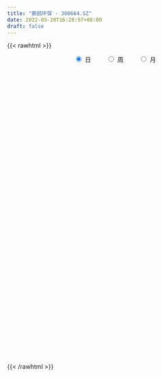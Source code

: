 ```yaml
---
title: "鹏鹞环保 - 300664.SZ"
date: 2022-05-20T16:28:57+08:00
draft: false
---
```

{{< rawhtml >}}
    <div style="text-align: center">
        <label style="padding: 1rem;"><input style="margin-right: .5rem" type="radio" name="period" value="D" checked onclick="period_change(this)">日</label>
        <label style="padding: 1rem;"><input style="margin-right: .5rem" type="radio" name="period" value="W" onclick="period_change(this)">周</label>
        <label style="padding: 1rem;"><input style="margin-right: .5rem" type="radio" name="period" value="M" onclick="period_change(this)">月</label>
    </div>
    <div id="chart" style="height: 700px;"></div> 
    <script type="text/javascript">
        const D_v = [37638.0,39020.0,57244.5,132633.09,89120.0,48619.0,64310.0,50871.99,37563.79,47432.49,51722.73,70910.59,67040.33,61625.5,60824.5,58437.58,57303.68,57649.3,51040.5,62337.6,53942.0,51490.62,57652.79,97149.82,79136.99,77946.8,49713.54,42904.5,49692.0,70536.09,56845.49,76564.85,54927.0,85769.14,57066.5,42646.5,76817.5,93896.05,49924.87,63829.34,48179.0,68837.0,132520.79,92127.0,100938.5,72697.5,62214.0,52218.66,56460.0,48840.7,126408.43,60554.49,82111.14,70834.99,127420.26,63485.03,43784.93,73403.69,79988.49,73297.14,57831.99,55672.49,76939.99,67415.98,229513.64,136581.62,92843.24,78387.53,141849.0,233677.82,215009.11,128188.76,99925.37,101041.03,185298.51,104873.39,120397.5,128107.0,115230.0,351658.45,245063.36,200031.38,167448.83,117204.47,115692.32,167500.38,173645.5,180267.64,232376.49,183829.11,111821.5,149538.25,146024.39,125888.72,577415.15,267497.34,219576.5,162503.85,164345.35,111678.94,204537.23,142532.49,121938.4,100907.35,60089.84,63454.5,41071.08,51614.5,53027.5,53637.48,61160.5,39199.5,34723.0,64319.5,49985.15,55808.0,39971.0,100593.0,41444.5,35139.0,55181.5,127717.48,70753.0,76015.52,92035.5,59670.5,125089.76,97976.41,74025.47,91497.0,80091.65,102518.74,121935.49,87794.0,90435.48,155464.5,83601.5,156724.12,195859.97,125356.0,98191.74,123138.23,102249.5,59064.5,66170.77,63124.5,73724.97,81399.23,102901.49,121495.02,117541.75,125059.07,146712.76,91137.67,69584.73,110380.0,91802.07,68849.5,113788.85,92044.97,119954.5,143477.12,148831.5,168250.0,127350.0,103764.0,78636.52,128834.5,125141.48,107521.5,81517.89,122422.48,122502.02,134984.29,74780.98,78664.5,112872.84,62154.0,76427.99,65015.0,66359.93,78264.41,70908.02,172219.91,196118.41,80395.0,70445.5,93463.0,290130.77,130791.5,95080.0,104102.0,87863.0,171964.0,100146.0,87423.5,122159.0,84095.0,88190.5,113021.0,98709.0,115563.5,121816.0,110157.24,94262.5,70250.5,183885.44,109804.0,104772.18,58912.68,75012.53,52941.04,52674.5,63286.0,58660.03,48410.0,45338.5,41855.06,64180.0,53751.0,69031.5,62629.46,54842.03,65678.0,60560.03,42993.5,43947.0,86152.39,56987.02,31494.0,48178.65,86302.5,52459.5,92700.0,69227.97,110302.9,78456.42,78529.82,65599.5,52405.5,60257.33,68995.39,93338.33,57800.5,40505.5,44310.0,45287.0,38712.0,41623.08,58015.0]
const D_histogram = [0.0,0.0018953846,0.0048814622,0.0191367804,0.0181516019,0.0171139354,0.0173223503,0.0106734581,0.0051114982,0.0068350541,0.008590154,0.0127870024,0.0138361958,0.0083970181,0.0016842268,-0.0004116614,-0.0045700785,-0.00852287,-0.0114883473,-0.0079608201,-0.0068547084,-0.0048070016,-0.0028653953,0.0001908112,-0.0070640217,-0.0191088503,-0.027737403,-0.0298800982,-0.0277771571,-0.0192310035,-0.0153468375,-0.0120006444,-0.0116924099,-0.0037051683,-0.0079077258,-0.0086632822,-0.0161334451,-0.0312128834,-0.0367983292,-0.034780102,-0.0324898042,-0.0281604584,-0.0118668419,-0.0016648765,0.0099315404,0.0109224304,0.0058273197,0.0016386705,-0.0036805149,-0.0062301862,0.002038351,0.0089913159,0.0038857237,-0.0021373848,-0.0116058451,-0.0252636873,-0.0292866258,-0.025078424,-0.0120454854,-0.0062624828,-0.0014834209,-0.0020479914,-0.007203937,-0.0053783154,0.0135033061,0.0241857694,0.0271995128,0.0302920855,0.0376701438,0.0447089271,0.0574459404,0.0550869218,0.0432641122,0.0375179249,0.0415397501,0.039253112,0.0317665016,0.0264461206,0.0175967042,0.030571687,0.0315870424,0.0351919414,0.0324926122,0.0271857143,0.021098854,0.023728596,0.0271625614,0.0142660827,0.0192191329,0.0050621687,-0.0024730428,-0.0156680493,-0.0189195583,-0.0163632813,0.0133490301,0.0170127425,0.001566158,-0.0039923956,-0.0273035471,-0.0400357912,-0.0307006236,-0.0360331938,-0.046368489,-0.057277389,-0.062737991,-0.0681835188,-0.0636060812,-0.0547559587,-0.0467578214,-0.0447118101,-0.0489545306,-0.0434032093,-0.0402015534,-0.041739714,-0.0441584037,-0.033499845,-0.0202325197,-0.0219338671,-0.0194764001,-0.0132203492,-0.0099866534,0.0052458208,0.0150630729,0.0241280836,0.0334677616,0.0366701248,0.0453469358,0.0441332842,0.0443416349,0.0357566339,0.0354303831,0.0363878466,0.0361022606,0.0305030051,0.0275408341,0.0269622238,0.0208265197,0.0248836221,0.0363363365,0.0357868733,0.0340436823,0.0213552482,0.0107193197,0.0031793368,-0.0001176256,-0.0024965744,-0.0035315549,-0.0017473276,0.0029907281,0.0099631697,0.0122042764,0.0126109287,0.0213903699,0.0195924879,0.0150435972,0.0013164807,-0.0008541796,-0.0039620369,-0.0017417721,0.0011529297,0.0043159828,0.0119388203,0.0129956786,0.015595676,0.0081420385,0.0087990379,0.0055506589,0.0095847481,0.0115682617,0.0025635193,0.0005394609,-0.0097678977,-0.0074737074,-0.0222732305,-0.0354730019,-0.0513645122,-0.0750129662,-0.0823291856,-0.0858574466,-0.0764200187,-0.0623673802,-0.0428256487,-0.0245993213,-0.0042677913,0.0105835639,0.0167301606,0.0164222605,0.0254492273,0.0391577186,0.0486108623,0.0509614334,0.0447918174,0.0386086583,0.0205277889,0.0118451232,0.0082048785,0.0130026658,0.0164263381,0.0155809449,0.0146212956,0.0072252478,-0.0134064141,-0.0342018577,-0.034786573,-0.0308899543,-0.0402728008,-0.0695206609,-0.0763426686,-0.0730442017,-0.0621324927,-0.0468793482,-0.0353414135,-0.0285709175,-0.0282692446,-0.0255917212,-0.020230739,-0.0191663281,-0.0099580362,-0.0005725715,0.0071568919,0.0178941389,0.0158730719,0.0148595833,0.0055624134,0.0087786567,0.0030568634,0.0060657465,0.0041644666,0.0024666514,0.0035324507,0.0043519781,-0.0090756191,-0.0204976297,-0.0561823408,-0.0776341446,-0.079929082,-0.0896978635,-0.0747166217,-0.058877478,-0.0495785048,-0.0313515425,-0.0096890738,0.0015260253,0.0151741728,0.0257682047,0.0325575352,0.0333411563,0.0353488582,0.0366616227,0.0412154973]
const D_fast = [0.0,0.0023692308,0.0065756739,0.0256151872,0.0291679091,0.0324087265,0.036947729,0.0329672013,0.028683116,0.0321154354,0.0360180738,0.0434116728,0.0479199151,0.0445799919,0.0382882573,0.0360894538,0.0307885171,0.0247050081,0.018867444,0.0204047661,0.0197972007,0.0206431571,0.0218684147,0.0249723239,0.0159514856,-0.0008705556,-0.0164334591,-0.0260461788,-0.0308875269,-0.0271491242,-0.0271016676,-0.0267556357,-0.0293705036,-0.022309554,-0.028489043,-0.0314104199,-0.0429139441,-0.0657966033,-0.0805816313,-0.0872584296,-0.0930905829,-0.0958013516,-0.0824744456,-0.0726886994,-0.0586093974,-0.0548878998,-0.0585261806,-0.0623051621,-0.0685444762,-0.0726516941,-0.0638735692,-0.0546727754,-0.0588069366,-0.0653643913,-0.0777343128,-0.0977080769,-0.1090526718,-0.1111140761,-0.1010925088,-0.0968751269,-0.0924669203,-0.0935434886,-0.1005004184,-0.1000193757,-0.0777619277,-0.061033022,-0.0512194004,-0.0405538063,-0.023758212,-0.005542197,0.0215563014,0.0329690132,0.0319622317,0.0355955256,0.0500022884,0.0575289282,0.0579839432,0.0592750924,0.054824852,0.0754427566,0.0843548726,0.096757757,0.1021815808,0.1036711114,0.1028589646,0.1114208557,0.1216454615,0.1123155035,0.1220733369,0.1091819148,0.1010284426,0.0839164238,0.0759350252,0.074400482,0.1074500508,0.1153669489,0.1003119038,0.0937552514,0.0636182131,0.0408770212,0.0425370329,0.0281961643,0.0062687468,-0.0189595005,-0.0401046002,-0.0625960076,-0.0739200903,-0.0787589575,-0.0824502756,-0.0915822168,-0.10806357,-0.113363051,-0.1202117834,-0.1321848726,-0.1456431632,-0.1433595657,-0.1351503703,-0.1423351846,-0.1447468175,-0.141795854,-0.1410588215,-0.1245148922,-0.1109318718,-0.0958348402,-0.0781282219,-0.0657583274,-0.0457447825,-0.035925113,-0.0246313536,-0.0242771962,-0.0157458512,-0.005691426,0.0030485531,0.0050750489,0.0089980864,0.0151600321,0.0142309579,0.0245089658,0.0450457644,0.0534430195,0.0602107491,0.052861127,0.0449050284,0.0381598797,0.0348335109,0.0318304185,0.0299125493,0.0312599446,0.0367456824,0.0462089164,0.0515010922,0.0550604767,0.0691875104,0.0722877504,0.0714997589,0.0581017626,0.0557175574,0.0516191909,0.0534040126,0.0565869469,0.0608289957,0.0714365383,0.0757423163,0.0822412327,0.0768231047,0.0796798637,0.0778191493,0.0842494255,0.0891250046,0.080761142,0.0788719489,0.0661226159,0.0665483792,0.0461805485,0.0241125267,-0.0046201117,-0.0470218072,-0.074920323,-0.0999129457,-0.1095805224,-0.111119729,-0.1022844097,-0.0902079126,-0.0709433305,-0.0534460843,-0.0431169474,-0.0393192823,-0.0239300088,-0.0004320878,0.0211737715,0.0362647009,0.0412930393,0.0447620448,0.0318131226,0.0260917377,0.0245027127,0.0325511664,0.0400814232,0.0431312662,0.0458269408,0.040237205,0.0162539396,-0.0130919685,-0.0223733271,-0.0261991969,-0.0456502436,-0.0922782689,-0.1181859438,-0.1331485273,-0.1377699414,-0.1342366341,-0.1315340527,-0.1319062861,-0.1386719244,-0.1423923313,-0.1420890338,-0.1458162049,-0.139097422,-0.1298551002,-0.1203364139,-0.1051256321,-0.1031784312,-0.1004770239,-0.1083835905,-0.102972683,-0.1079302605,-0.1034049408,-0.104265104,-0.1053462564,-0.1033973444,-0.1014898225,-0.1171863244,-0.1337327425,-0.1834630388,-0.2243233788,-0.2466005867,-0.278793834,-0.2824917477,-0.2813719735,-0.2844676265,-0.2740785498,-0.2548383495,-0.2432417442,-0.2258000534,-0.2087639704,-0.193835256,-0.1847163459,-0.1738714294,-0.1633932592,-0.1485355104]
const D_slow = [0.0,0.0004738462,0.0016942117,0.0064784068,0.0110163073,0.0152947911,0.0196253787,0.0222937432,0.0235716178,0.0252803813,0.0274279198,0.0306246704,0.0340837193,0.0361829738,0.0366040305,0.0365011152,0.0353585956,0.0332278781,0.0303557913,0.0283655862,0.0266519091,0.0254501587,0.0247338099,0.0247815127,0.0230155073,0.0182382947,0.011303944,0.0038339194,-0.0031103698,-0.0079181207,-0.0117548301,-0.0147549912,-0.0176780937,-0.0186043858,-0.0205813172,-0.0227471378,-0.026780499,-0.0345837199,-0.0437833022,-0.0524783277,-0.0606007787,-0.0676408933,-0.0706076038,-0.0710238229,-0.0685409378,-0.0658103302,-0.0643535003,-0.0639438326,-0.0648639614,-0.0664215079,-0.0659119202,-0.0636640912,-0.0626926603,-0.0632270065,-0.0661284678,-0.0724443896,-0.079766046,-0.086035652,-0.0890470234,-0.0906126441,-0.0909834993,-0.0914954972,-0.0932964814,-0.0946410603,-0.0912652338,-0.0852187914,-0.0784189132,-0.0708458918,-0.0614283559,-0.0502511241,-0.035889639,-0.0221179085,-0.0113018805,-0.0019223993,0.0084625383,0.0182758163,0.0262174416,0.0328289718,0.0372281478,0.0448710696,0.0527678302,0.0615658155,0.0696889686,0.0764853972,0.0817601107,0.0876922597,0.0944829,0.0980494207,0.102854204,0.1041197461,0.1035014854,0.0995844731,0.0948545835,0.0907637632,0.0941010207,0.0983542064,0.0987457459,0.097747647,0.0909217602,0.0809128124,0.0732376565,0.0642293581,0.0526372358,0.0383178886,0.0226333908,0.0055875111,-0.0103140092,-0.0240029988,-0.0356924542,-0.0468704067,-0.0591090394,-0.0699598417,-0.08001023,-0.0904451585,-0.1014847595,-0.1098597207,-0.1149178507,-0.1204013174,-0.1252704175,-0.1285755048,-0.1310721681,-0.1297607129,-0.1259949447,-0.1199629238,-0.1115959834,-0.1024284522,-0.0910917183,-0.0800583972,-0.0689729885,-0.06003383,-0.0511762343,-0.0420792726,-0.0330537075,-0.0254279562,-0.0185427477,-0.0118021917,-0.0065955618,-0.0003746563,0.0087094279,0.0176561462,0.0261670668,0.0315058788,0.0341857087,0.0349805429,0.0349511365,0.0343269929,0.0334441042,0.0330072723,0.0337549543,0.0362457467,0.0392968158,0.042449548,0.0477971405,0.0526952624,0.0564561617,0.0567852819,0.056571737,0.0555812278,0.0551457848,0.0554340172,0.0565130129,0.059497718,0.0627466376,0.0666455566,0.0686810663,0.0708808257,0.0722684905,0.0746646775,0.0775567429,0.0781976227,0.078332488,0.0758905135,0.0740220867,0.0684537791,0.0595855286,0.0467444005,0.027991159,0.0074088626,-0.0140554991,-0.0331605037,-0.0487523488,-0.059458761,-0.0656085913,-0.0666755391,-0.0640296482,-0.059847108,-0.0557415429,-0.0493792361,-0.0395898064,-0.0274370908,-0.0146967325,-0.0034987781,0.0061533865,0.0112853337,0.0142466145,0.0162978341,0.0195485006,0.0236550851,0.0275503213,0.0312056452,0.0330119572,0.0296603536,0.0211098892,0.012413246,0.0046907574,-0.0053774428,-0.022757608,-0.0418432752,-0.0601043256,-0.0756374488,-0.0873572858,-0.0961926392,-0.1033353686,-0.1104026797,-0.11680061,-0.1218582948,-0.1266498768,-0.1291393859,-0.1292825287,-0.1274933058,-0.123019771,-0.1190515031,-0.1153366072,-0.1139460039,-0.1117513397,-0.1109871239,-0.1094706873,-0.1084295706,-0.1078129078,-0.1069297951,-0.1058418006,-0.1081107053,-0.1132351128,-0.127280698,-0.1466892341,-0.1666715046,-0.1890959705,-0.207775126,-0.2224944955,-0.2348891217,-0.2427270073,-0.2451492757,-0.2447677694,-0.2409742262,-0.2345321751,-0.2263927912,-0.2180575022,-0.2092202876,-0.2000548819,-0.1897510076]
const D_data = [['2021-05-11', 6.6722, 6.7317, 6.6524, 6.7416],['2021-05-12', 6.7218, 6.7614, 6.6623, 6.7714],['2021-05-13', 6.7119, 6.7912, 6.692, 6.8408],['2021-05-14', 6.8705, 6.9895, 6.8606, 7.0886],['2021-05-17', 6.93, 6.8507, 6.8011, 6.93],['2021-05-18', 6.8308, 6.8606, 6.7813, 6.8705],['2021-05-19', 6.8408, 6.8903, 6.8308, 6.9696],['2021-05-20', 6.8606, 6.8011, 6.7912, 6.8903],['2021-05-21', 6.8011, 6.7912, 6.7813, 6.8408],['2021-05-24', 6.8011, 6.8804, 6.8011, 6.8804],['2021-05-25', 6.8903, 6.9002, 6.8408, 6.9102],['2021-05-26', 6.9002, 6.9597, 6.8705, 6.9895],['2021-05-27', 6.9696, 6.9498, 6.9201, 6.9895],['2021-05-28', 6.9399, 6.8705, 6.8408, 6.9399],['2021-05-31', 6.8903, 6.8308, 6.8011, 6.8903],['2021-06-01', 6.811, 6.8705, 6.8011, 6.8804],['2021-06-02', 6.8606, 6.8308, 6.8209, 6.9201],['2021-06-03', 6.8308, 6.811, 6.7912, 6.8606],['2021-06-04', 6.8011, 6.8011, 6.7614, 6.8209],['2021-06-07', 6.8308, 6.8804, 6.7912, 6.9002],['2021-06-08', 6.8804, 6.8606, 6.8408, 6.9201],['2021-06-09', 6.91, 6.88, 6.84, 6.91],['2021-06-10', 6.86, 6.89, 6.85, 6.92],['2021-06-11', 6.89, 6.92, 6.87, 7.03],['2021-06-15', 6.92, 6.78, 6.77, 6.92],['2021-06-16', 6.76, 6.66, 6.62, 6.76],['2021-06-17', 6.63, 6.63, 6.61, 6.71],['2021-06-18', 6.64, 6.66, 6.62, 6.67],['2021-06-21', 6.66, 6.69, 6.6, 6.7],['2021-06-22', 6.74, 6.78, 6.69, 6.8],['2021-06-23', 6.78, 6.74, 6.73, 6.82],['2021-06-24', 6.73, 6.74, 6.66, 6.75],['2021-06-25', 6.72, 6.7, 6.64, 6.73],['2021-06-28', 6.71, 6.81, 6.67, 6.82],['2021-06-29', 6.8, 6.66, 6.66, 6.8],['2021-06-30', 6.68, 6.68, 6.65, 6.7],['2021-07-01', 6.68, 6.56, 6.55, 6.69],['2021-07-02', 6.55, 6.38, 6.37, 6.55],['2021-07-05', 6.41, 6.41, 6.38, 6.43],['2021-07-06', 6.41, 6.46, 6.36, 6.47],['2021-07-07', 6.44, 6.44, 6.42, 6.5],['2021-07-08', 6.45, 6.45, 6.41, 6.54],['2021-07-09', 6.45, 6.63, 6.4, 6.69],['2021-07-12', 6.58, 6.61, 6.55, 6.67],['2021-07-13', 6.58, 6.68, 6.55, 6.69],['2021-07-14', 6.69, 6.58, 6.57, 6.69],['2021-07-15', 6.57, 6.49, 6.44, 6.59],['2021-07-16', 6.47, 6.47, 6.46, 6.55],['2021-07-19', 6.46, 6.42, 6.38, 6.46],['2021-07-20', 6.38, 6.42, 6.37, 6.43],['2021-07-21', 6.44, 6.56, 6.42, 6.69],['2021-07-22', 6.52, 6.58, 6.5, 6.6],['2021-07-23', 6.58, 6.43, 6.4, 6.58],['2021-07-26', 6.44, 6.38, 6.36, 6.48],['2021-07-27', 6.36, 6.28, 6.14, 6.4],['2021-07-28', 6.28, 6.14, 6.11, 6.28],['2021-07-29', 6.21, 6.18, 6.16, 6.22],['2021-07-30', 6.18, 6.25, 6.1, 6.25],['2021-08-02', 6.25, 6.38, 6.2, 6.4],['2021-08-03', 6.37, 6.32, 6.32, 6.45],['2021-08-04', 6.32, 6.32, 6.27, 6.35],['2021-08-05', 6.32, 6.25, 6.23, 6.33],['2021-08-06', 6.2, 6.16, 6.14, 6.24],['2021-08-09', 6.13, 6.22, 6.13, 6.24],['2021-08-10', 6.24, 6.48, 6.22, 6.68],['2021-08-11', 6.43, 6.46, 6.43, 6.56],['2021-08-12', 6.45, 6.41, 6.4, 6.5],['2021-08-13', 6.4, 6.44, 6.34, 6.47],['2021-08-16', 6.41, 6.54, 6.4, 6.63],['2021-08-17', 6.52, 6.6, 6.52, 6.77],['2021-08-18', 6.56, 6.76, 6.55, 6.82],['2021-08-19', 6.73, 6.64, 6.58, 6.73],['2021-08-20', 6.59, 6.52, 6.45, 6.59],['2021-08-23', 6.5, 6.58, 6.5, 6.65],['2021-08-24', 6.54, 6.73, 6.54, 6.81],['2021-08-25', 6.72, 6.69, 6.62, 6.74],['2021-08-26', 6.69, 6.63, 6.57, 6.72],['2021-08-27', 6.65, 6.65, 6.61, 6.79],['2021-08-30', 6.66, 6.59, 6.53, 6.69],['2021-08-31', 6.68, 6.9, 6.68, 7.04],['2021-09-01', 6.86, 6.82, 6.75, 6.99],['2021-09-02', 6.76, 6.9, 6.76, 6.96],['2021-09-03', 6.9, 6.86, 6.8, 6.95],['2021-09-06', 6.84, 6.84, 6.77, 6.91],['2021-09-07', 6.8, 6.83, 6.78, 6.86],['2021-09-08', 6.82, 6.96, 6.81, 6.98],['2021-09-09', 6.97, 7.02, 6.9, 7.07],['2021-09-10', 7.0, 6.82, 6.81, 7.03],['2021-09-13', 6.92, 7.05, 6.88, 7.12],['2021-09-14', 7.06, 6.81, 6.8, 7.09],['2021-09-15', 6.88, 6.85, 6.78, 6.91],['2021-09-16', 6.89, 6.73, 6.72, 6.97],['2021-09-17', 6.74, 6.81, 6.6, 6.83],['2021-09-22', 6.73, 6.88, 6.7, 6.91],['2021-09-23', 6.94, 7.32, 6.94, 7.5],['2021-09-24', 7.21, 7.11, 7.01, 7.3],['2021-09-27', 7.14, 6.86, 6.76, 7.21],['2021-09-28', 6.85, 6.94, 6.83, 7.03],['2021-09-29', 6.85, 6.64, 6.63, 6.93],['2021-09-30', 6.68, 6.66, 6.58, 6.74],['2021-10-08', 6.74, 6.91, 6.74, 7.25],['2021-10-11', 6.87, 6.72, 6.68, 6.95],['2021-10-12', 6.69, 6.59, 6.51, 6.77],['2021-10-13', 6.59, 6.49, 6.38, 6.59],['2021-10-14', 6.5, 6.47, 6.41, 6.52],['2021-10-15', 6.47, 6.39, 6.38, 6.48],['2021-10-18', 6.39, 6.46, 6.35, 6.47],['2021-10-19', 6.46, 6.5, 6.42, 6.52],['2021-10-20', 6.5, 6.49, 6.44, 6.53],['2021-10-21', 6.48, 6.4, 6.38, 6.49],['2021-10-22', 6.41, 6.27, 6.26, 6.43],['2021-10-25', 6.32, 6.35, 6.25, 6.36],['2021-10-26', 6.35, 6.3, 6.3, 6.38],['2021-10-27', 6.28, 6.2, 6.14, 6.3],['2021-10-28', 6.18, 6.13, 6.13, 6.22],['2021-10-29', 6.18, 6.27, 6.12, 6.31],['2021-11-01', 6.26, 6.33, 6.24, 6.36],['2021-11-02', 6.31, 6.14, 6.05, 6.35],['2021-11-03', 6.14, 6.16, 6.1, 6.19],['2021-11-04', 6.18, 6.2, 6.15, 6.21],['2021-11-05', 6.2, 6.16, 6.15, 6.22],['2021-11-08', 6.28, 6.34, 6.21, 6.44],['2021-11-09', 6.44, 6.33, 6.28, 6.45],['2021-11-10', 6.3, 6.37, 6.24, 6.37],['2021-11-11', 6.39, 6.43, 6.35, 6.47],['2021-11-12', 6.36, 6.4, 6.36, 6.45],['2021-11-15', 6.42, 6.52, 6.38, 6.54],['2021-11-16', 6.51, 6.44, 6.44, 6.55],['2021-11-17', 6.44, 6.48, 6.43, 6.51],['2021-11-18', 6.52, 6.37, 6.36, 6.52],['2021-11-19', 6.37, 6.47, 6.34, 6.48],['2021-11-22', 6.45, 6.51, 6.43, 6.55],['2021-11-23', 6.53, 6.52, 6.47, 6.55],['2021-11-24', 6.5, 6.46, 6.41, 6.51],['2021-11-25', 6.46, 6.49, 6.43, 6.53],['2021-11-26', 6.48, 6.53, 6.44, 6.64],['2021-11-29', 6.45, 6.46, 6.41, 6.52],['2021-11-30', 6.53, 6.6, 6.51, 6.7],['2021-12-01', 6.63, 6.76, 6.58, 6.82],['2021-12-02', 6.72, 6.67, 6.66, 6.78],['2021-12-03', 6.67, 6.68, 6.62, 6.73],['2021-12-06', 6.73, 6.53, 6.51, 6.74],['2021-12-07', 6.55, 6.51, 6.41, 6.58],['2021-12-08', 6.55, 6.51, 6.49, 6.56],['2021-12-09', 6.49, 6.54, 6.46, 6.57],['2021-12-10', 6.54, 6.54, 6.49, 6.57],['2021-12-13', 6.52, 6.55, 6.5, 6.61],['2021-12-14', 6.52, 6.59, 6.47, 6.59],['2021-12-15', 6.59, 6.65, 6.56, 6.67],['2021-12-16', 6.64, 6.72, 6.64, 6.76],['2021-12-17', 6.73, 6.7, 6.65, 6.75],['2021-12-20', 6.73, 6.7, 6.64, 6.78],['2021-12-21', 6.73, 6.85, 6.69, 6.85],['2021-12-22', 6.83, 6.76, 6.74, 6.84],['2021-12-23', 6.75, 6.73, 6.69, 6.77],['2021-12-24', 6.74, 6.58, 6.57, 6.74],['2021-12-27', 6.61, 6.69, 6.55, 6.73],['2021-12-28', 6.68, 6.67, 6.63, 6.72],['2021-12-29', 6.7, 6.74, 6.62, 6.79],['2021-12-30', 6.74, 6.77, 6.71, 6.78],['2021-12-31', 6.78, 6.8, 6.75, 6.92],['2022-01-04', 6.81, 6.9, 6.78, 6.92],['2022-01-05', 6.87, 6.86, 6.75, 6.89],['2022-01-06', 6.86, 6.91, 6.81, 6.99],['2022-01-07', 6.88, 6.79, 6.78, 6.93],['2022-01-10', 6.82, 6.89, 6.76, 6.93],['2022-01-11', 6.9, 6.85, 6.83, 6.95],['2022-01-12', 6.86, 6.96, 6.84, 6.98],['2022-01-13', 6.93, 6.97, 6.92, 7.03],['2022-01-14', 6.97, 6.83, 6.83, 6.97],['2022-01-17', 6.83, 6.9, 6.81, 6.94],['2022-01-18', 6.95, 6.77, 6.75, 6.95],['2022-01-19', 6.79, 6.91, 6.75, 6.94],['2022-01-20', 6.92, 6.66, 6.65, 6.93],['2022-01-21', 6.65, 6.59, 6.55, 6.7],['2022-01-24', 6.6, 6.45, 6.43, 6.62],['2022-01-25', 6.42, 6.2, 6.19, 6.45],['2022-01-26', 6.22, 6.26, 6.19, 6.28],['2022-01-27', 6.26, 6.21, 6.13, 6.29],['2022-01-28', 6.25, 6.32, 6.21, 6.36],['2022-02-07', 6.37, 6.38, 6.34, 6.42],['2022-02-08', 6.36, 6.49, 6.34, 6.5],['2022-02-09', 6.49, 6.54, 6.44, 6.54],['2022-02-10', 6.61, 6.65, 6.59, 6.76],['2022-02-11', 6.62, 6.67, 6.58, 6.98],['2022-02-14', 6.6, 6.62, 6.58, 6.74],['2022-02-15', 6.64, 6.56, 6.52, 6.67],['2022-02-16', 6.57, 6.71, 6.57, 6.73],['2022-02-17', 6.75, 6.85, 6.7, 6.99],['2022-02-18', 6.82, 6.89, 6.73, 6.91],['2022-02-21', 6.89, 6.87, 6.81, 6.89],['2022-02-22', 6.81, 6.79, 6.72, 6.87],['2022-02-23', 6.83, 6.79, 6.75, 6.83],['2022-02-24', 6.81, 6.6, 6.52, 6.82],['2022-02-25', 6.66, 6.66, 6.65, 6.78],['2022-02-28', 6.66, 6.7, 6.57, 6.75],['2022-03-01', 6.78, 6.82, 6.76, 6.95],['2022-03-02', 6.82, 6.84, 6.76, 6.85],['2022-03-03', 6.89, 6.81, 6.78, 6.89],['2022-03-04', 6.82, 6.82, 6.7, 6.86],['2022-03-07', 6.82, 6.73, 6.67, 6.88],['2022-03-08', 6.77, 6.49, 6.49, 6.77],['2022-03-09', 6.47, 6.36, 6.15, 6.56],['2022-03-10', 6.52, 6.53, 6.48, 6.64],['2022-03-11', 6.5, 6.57, 6.33, 6.59],['2022-03-14', 6.52, 6.36, 6.36, 6.59],['2022-03-15', 6.31, 5.96, 5.95, 6.34],['2022-03-16', 6.05, 6.08, 5.82, 6.12],['2022-03-17', 6.12, 6.13, 6.1, 6.25],['2022-03-18', 6.09, 6.2, 6.07, 6.21],['2022-03-21', 6.2, 6.27, 6.16, 6.27],['2022-03-22', 6.22, 6.25, 6.18, 6.28],['2022-03-23', 6.24, 6.2, 6.19, 6.27],['2022-03-24', 6.19, 6.1, 6.09, 6.19],['2022-03-25', 6.11, 6.1, 6.09, 6.19],['2022-03-28', 6.1, 6.12, 5.98, 6.15],['2022-03-29', 6.12, 6.05, 6.02, 6.15],['2022-03-30', 6.08, 6.15, 6.07, 6.16],['2022-03-31', 6.17, 6.18, 6.14, 6.23],['2022-04-01', 6.15, 6.19, 6.12, 6.2],['2022-04-06', 6.17, 6.27, 6.07, 6.27],['2022-04-07', 6.24, 6.13, 6.11, 6.25],['2022-04-08', 6.12, 6.13, 6.04, 6.18],['2022-04-11', 6.12, 5.99, 5.96, 6.17],['2022-04-12', 5.99, 6.12, 5.92, 6.12],['2022-04-13', 6.08, 5.99, 5.98, 6.09],['2022-04-14', 5.99, 6.08, 5.99, 6.12],['2022-04-15', 6.05, 6.01, 6.01, 6.2],['2022-04-18', 5.9, 5.99, 5.87, 6.02],['2022-04-19', 6.0, 6.01, 5.97, 6.03],['2022-04-20', 6.04, 6.0, 5.94, 6.05],['2022-04-21', 6.0, 5.77, 5.71, 6.0],['2022-04-22', 5.75, 5.7, 5.66, 5.78],['2022-04-25', 5.68, 5.22, 5.2, 5.68],['2022-04-26', 5.27, 5.17, 5.14, 5.35],['2022-04-27', 5.0, 5.26, 4.94, 5.28],['2022-04-28', 5.2, 5.04, 5.01, 5.25],['2022-04-29', 5.09, 5.27, 5.05, 5.29],['2022-05-05', 5.26, 5.28, 5.21, 5.33],['2022-05-06', 5.12, 5.19, 5.12, 5.24],['2022-05-09', 5.16, 5.31, 5.16, 5.32],['2022-05-10', 5.2, 5.41, 5.2, 5.42],['2022-05-11', 5.42, 5.33, 5.31, 5.47],['2022-05-12', 5.27, 5.4, 5.26, 5.42],['2022-05-13', 5.38, 5.41, 5.36, 5.43],['2022-05-16', 5.41, 5.4, 5.36, 5.44],['2022-05-17', 5.41, 5.34, 5.29, 5.41],['2022-05-18', 5.34, 5.36, 5.33, 5.4],['2022-05-19', 5.29, 5.36, 5.26, 5.37],['2022-05-20', 5.35, 5.42, 5.34, 5.43]]
const W_v = [302.0,1533.66,1135697.8799999999,1132941.95,1025390.48,527641.51,210562.67,162829.57,514586.85,733357.58,509319.56,735043.8,796184.63,518990.22,688214.3999999999,387104.64,425404.61,427493.85,671097.5299999999,748288.6699999999,1165181.4199999999,613994.52,457755.53,606442.3100000001,256621.12,242032.55,290504.72,276780.4,208675.78,210069.17,166332.4,141848.06,113008.31,99011.6,86556.48,110365.49,230933.23,147017.34,91935.06,129844.01,95388.05,132859.12,118162.38,150831.39,259765.06,191096.42,93348.28,163629.39,90718.66,235076.34,247898.3,161277.65,159967.9,86333.11,65955.75,84370.18,110408.37,183805.78,257376.61,381571.0699999999,363456.23,285982.75,229747.67,292584.07,431222.06,229488.11,174124.85,59958.66,149681.76,159475.65,103794.99,110039.26,141071.54,130701.51,572863.4300000001,934429.54,980844.85,436220.36,282927.55,264298.4,382946.12,571889.1499999999,599895.76,677603.3899999999,385198.47,444990.63,260616.93,471295.62,202824.96,40178.66,110277.96,142472.22,260793.31,395448.15,135478.36,114871.14,113074.12,169309.78,169155.33,216981.24,233733.08,722046.6900000001,391065.65,521355.96,522159.71,238647.14,1078189.1899999999,654686.7100000001,526268.95,504379.3700000001,579583.71,1261466.28,623285.0700000001,322345.06,244360.63,192603.99,225414.67,422058.02,475879.24,253645.74,253523.51,244572.96,268051.23,451806.01,329356.49,1950957.1099999999,988264.4300000001,1193997.6600000001,2017999.73,2743383.7999999998,2943783.4199999999,5124274.1699999999,3809638.9199999999,1519796.25,1110560.1699999999,2335784.8500000001,2282676.0799999996,3482840.5300000003,2819254.2899999996,2007811.9100000001,523646.71,173447.0,1726700.5299999998,1441997.46,1110824.25,1343799.0600000001,1809000.02,793085.03,788466.0199999999,509791.87,632020.49,364048.45,711609.85,391590.83,800314.95,557661.1599999999,502671.15,485249.35,441603.41,203670.5,211766.31,606039.2100000001,1117261.96,685876.51,1023136.6800000001,1117630.1199999999,847071.7899999999,432524.91,346923.21,445053.5,366479.11,99677.56,329081.33,290484.78,298731.64,285255.56,322572.83,249701.83,308565.43,356195.69,363291.0,380195.66,374374.76,378928.9,343730.1,604742.01,818650.0599999999,639717.4300000001,1079432.02,754310.3100000001,823589.74,970801.21,658104.6399999999,204537.23,488922.58,260511.06,244035.15,272329.0,426192.0,468680.29,558148.21,659733.33,413747.5,497062.46,542874.23,486439.89,587908.62,543898.0,536207.66,395134.33,583870.6800000001,665225.77,559155.0,494889.0,540508.24,527624.8,302574.1,253534.56,186502.99,299330.92,275421.67,429217.11,118005.0,320897.05,227947.08]
const W_histogram = [0.0,0.3292034188,0.6161706168,0.8568413432,0.7500189694,0.5085210243,0.3235211978,0.2309486249,0.1546853744,0.1841808318,0.0912673282,0.0266142893,0.0909122099,0.1232834055,0.1109018485,0.0164873957,-0.0131466614,0.0006693986,-0.024764357,0.0505181071,0.133441701,0.0272394289,-0.0162250661,-0.1069875733,-0.2753496887,-0.3324398131,-0.4187764099,-0.4241071077,-0.4374520838,-0.4021186325,-0.4716548865,-0.4762187879,-0.5152520099,-0.5316601542,-0.5258995374,-0.4440440725,-0.3845643304,-0.3329013257,-0.2982342196,-0.3413129401,-0.3755464839,-0.359299933,-0.3046878999,-0.2658244281,-0.1756900498,-0.1410330535,-0.1122088958,-0.0625008118,-0.0262639651,0.0297030838,0.0459975638,-0.0142680179,-0.0402709,-0.0479896121,-0.0458529014,-0.060374083,-0.0290563108,0.0154663839,0.0832357234,0.1296947421,0.156689851,0.2001477463,0.2106082327,0.2467045326,0.2520227796,0.2481925205,0.2023275361,0.1417786034,0.1120826873,0.0539886013,0.0258238114,0.0334838027,0.0203942812,0.0330637311,0.0942155879,0.1484093902,0.1929504705,0.1781997129,0.1690535416,0.1563093525,0.190391265,0.2299744941,0.2670115656,0.2502907851,0.2277381592,0.2178925756,0.163866462,0.0829163333,0.0031405236,-0.045437928,-0.0573959448,-0.064724788,-0.1029671106,-0.1015227467,-0.1047294571,-0.0888231455,-0.0700435371,-0.0413916342,-0.0194021158,-0.0251735375,-0.0250808962,0.0533615286,0.0838172939,0.1528056375,0.1584369931,0.1283661724,0.147592592,0.1370101019,0.1330029667,0.0999473615,0.1163431575,0.1592143697,0.1274460087,0.0617187727,-0.0092631252,-0.024249548,-0.0351049327,-0.0121852422,-0.0214342627,-0.047338403,-0.0593180403,-0.0851322348,-0.1261816304,-0.1121376075,-0.1368012423,-0.1138964236,-0.0766681625,-0.0695660216,-0.023352009,0.0367746976,0.061899927,0.1363936204,0.1275163258,0.0804834523,0.0257297547,0.0271629031,0.0459600568,0.0093799042,0.0127514425,-0.0134592001,-0.053009548,-0.0620253123,-0.021555952,-0.0331272302,-0.0424728876,-0.0314828899,-0.0265988339,-0.0377668995,-0.0640107511,-0.0836317463,-0.1447055048,-0.1776094808,-0.2432430497,-0.2728803176,-0.278418394,-0.2710856514,-0.2636783612,-0.2579070567,-0.2389572427,-0.2090371687,-0.1518202355,-0.1048194458,-0.043038572,-0.0168966691,0.0235470365,0.0543224651,0.0703447689,0.0602994556,0.0577193228,0.0338800411,0.0200267594,0.0137512525,0.0245462265,0.0213723153,0.0272764308,0.0290091189,0.0399871553,0.0319128583,0.0313927593,0.0125888401,0.0196580851,0.0163634998,0.0143665979,0.0043205224,-0.0045102449,0.0115064582,0.0294676941,0.0508298881,0.0781934568,0.0917514928,0.0976511633,0.1180023573,0.0982124438,0.0987488006,0.0626324834,0.0308205706,0.0109620816,-0.007408146,-0.0015294956,0.0083941965,0.0196757173,0.0369156476,0.0383951872,0.0489766481,0.0467277457,0.0581464151,0.062722478,0.0658177689,0.0498037225,0.0206237538,0.024241248,0.0398743747,0.0334103221,0.038247782,0.0236628068,-0.010043258,-0.0367134639,-0.0453665998,-0.0517426237,-0.060068284,-0.0811679421,-0.1166411372,-0.1366617921,-0.1264907995,-0.1110428586]
const W_fast = [0.0,0.4115042735,0.8525141257,1.3073951879,1.3880775565,1.2737098674,1.1695903405,1.1347549237,1.0971630169,1.1727036822,1.1026070106,1.0446075441,1.1316335171,1.1948255642,1.2101694692,1.1198768653,1.086956143,1.1009395526,1.0693147077,1.1572266987,1.2735107178,1.1741183029,1.1265975414,1.0090881409,0.7718886033,0.6316885256,0.4406578263,0.3293003516,0.2065923546,0.1413961478,-0.0460538279,-0.1696724262,-0.3375186508,-0.4868418336,-0.6125561012,-0.6417116544,-0.6783729949,-0.7099353216,-0.7498267705,-0.8782337259,-1.0063538907,-1.079932323,-1.1014922649,-1.1290849001,-1.0828730343,-1.0834743014,-1.0827023676,-1.0486194865,-1.0189486311,-0.9555558113,-0.9277619404,-0.9915945265,-1.0276651336,-1.0473812487,-1.0567077634,-1.0863224657,-1.0622687713,-1.0138794805,-0.9253012102,-0.846418506,-0.7802509343,-0.6867561025,-0.6236435579,-0.5258711248,-0.457547183,-0.3993293119,-0.3946124123,-0.4197166941,-0.4213919384,-0.4659888741,-0.4876977112,-0.4716667692,-0.4796577203,-0.4587223377,-0.3740165839,-0.282720434,-0.1899417361,-0.1601425655,-0.1270253514,-0.1006922024,-0.0190124737,0.078064379,0.1818543419,0.2277062577,0.2620881716,0.3067157319,0.2936562337,0.2334351883,0.1544445096,0.094506576,0.0681995731,0.0446895329,-0.0192945674,-0.0432308902,-0.0726199648,-0.0789194397,-0.0776507155,-0.0593467212,-0.0422077317,-0.0542725378,-0.0604501206,0.0313326864,0.0827427751,0.1899325282,0.2351731321,0.2371938544,0.293318422,0.3169884574,0.3462320639,0.338163299,0.3836448844,0.4663196891,0.4664128302,0.4161152874,0.3428176082,0.3217687984,0.3021371805,0.3220105605,0.3074029743,0.2696642333,0.2428550859,0.1957578327,0.1231630295,0.1091726505,0.0503087051,0.044739418,0.0628006384,0.0525112738,0.0928872843,0.1622076653,0.2028078764,0.3113999749,0.3344017617,0.3074897513,0.2591684924,0.2673923665,0.2976795344,0.2634443579,0.2700037568,0.2404283142,0.1876255793,0.163103487,0.1981838592,0.1783307735,0.1583668942,0.1614861694,0.159720517,0.1391107264,0.0968641871,0.0563352553,-0.0409148794,-0.1182212255,-0.2446655569,-0.3425229042,-0.417665579,-0.4781042494,-0.5366165495,-0.5953220091,-0.6361115058,-0.658450724,-0.6391888497,-0.6183929214,-0.5673716907,-0.545453955,-0.4991234903,-0.4547674454,-0.4211589493,-0.4161293988,-0.4042797009,-0.4196489723,-0.4284955641,-0.4313332579,-0.4144017273,-0.4122325597,-0.3995093365,-0.3905243686,-0.3695495435,-0.3696456258,-0.362317535,-0.3779742442,-0.3659904779,-0.3651941883,-0.3635994407,-0.3725653857,-0.3825237142,-0.3636303965,-0.338302237,-0.304232571,-0.2573206381,-0.2208247289,-0.1905122676,-0.1406604843,-0.1358972868,-0.1106737299,-0.1311319262,-0.1552386963,-0.172356665,-0.1925789291,-0.1870826525,-0.1750604113,-0.1588599612,-0.132391119,-0.1213127826,-0.0984871596,-0.0890541256,-0.0630988525,-0.0428421701,-0.023292437,-0.0268555528,-0.050879583,-0.0412017767,-0.0156000564,-0.0137115285,0.000687877,-0.0079813966,-0.0441982759,-0.0800468477,-0.1000416336,-0.1193533134,-0.1426960447,-0.1840876883,-0.2487211677,-0.3029072707,-0.3243589779,-0.3366717516]
const W_slow = [0.0,0.0823008547,0.2363435089,0.4505538447,0.6380585871,0.7651888431,0.8460691426,0.9038062988,0.9424776424,0.9885228504,1.0113396824,1.0179932548,1.0407213072,1.0715421586,1.0992676207,1.1033894697,1.1001028043,1.100270154,1.0940790647,1.1067085915,1.1400690168,1.146878874,1.1428226075,1.1160757142,1.047238292,0.9641283387,0.8594342362,0.7534074593,0.6440444384,0.5435147802,0.4256010586,0.3065463616,0.1777333592,0.0448183206,-0.0866565637,-0.1976675819,-0.2938086645,-0.3770339959,-0.4515925508,-0.5369207858,-0.6308074068,-0.7206323901,-0.796804365,-0.8632604721,-0.9071829845,-0.9424412479,-0.9704934718,-0.9861186748,-0.992684666,-0.9852588951,-0.9737595041,-0.9773265086,-0.9873942336,-0.9993916366,-1.010854862,-1.0259483827,-1.0332124604,-1.0293458645,-1.0085369336,-0.9761132481,-0.9369407853,-0.8869038488,-0.8342517906,-0.7725756574,-0.7095699625,-0.6475218324,-0.5969399484,-0.5614952975,-0.5334746257,-0.5199774754,-0.5135215225,-0.5051505719,-0.5000520016,-0.4917860688,-0.4682321718,-0.4311298243,-0.3828922066,-0.3383422784,-0.296078893,-0.2570015549,-0.2094037386,-0.1519101151,-0.0851572237,-0.0225845274,0.0343500124,0.0888231563,0.1297897718,0.1505188551,0.151303986,0.139944504,0.1255955178,0.1094143208,0.0836725432,0.0582918565,0.0321094922,0.0099037059,-0.0076071784,-0.017955087,-0.0228056159,-0.0290990003,-0.0353692243,-0.0220288422,-0.0010745187,0.0371268906,0.0767361389,0.108827682,0.14572583,0.1799783555,0.2132290972,0.2382159375,0.2673017269,0.3071053193,0.3389668215,0.3543965147,0.3520807334,0.3460183464,0.3372421132,0.3341958027,0.328837237,0.3170026363,0.3021731262,0.2808900675,0.2493446599,0.221310258,0.1871099474,0.1586358415,0.1394688009,0.1220772955,0.1162392932,0.1254329676,0.1409079494,0.1750063545,0.206885436,0.227006299,0.2334387377,0.2402294635,0.2517194776,0.2540644537,0.2572523143,0.2538875143,0.2406351273,0.2251287992,0.2197398112,0.2114580037,0.2008397818,0.1929690593,0.1863193508,0.176877626,0.1608749382,0.1399670016,0.1037906254,0.0593882552,-0.0014225072,-0.0696425866,-0.1392471851,-0.2070185979,-0.2729381882,-0.3374149524,-0.3971542631,-0.4494135553,-0.4873686142,-0.5135734756,-0.5243331186,-0.5285572859,-0.5226705268,-0.5090899105,-0.4915037183,-0.4764288544,-0.4619990237,-0.4535290134,-0.4485223235,-0.4450845104,-0.4389479538,-0.433604875,-0.4267857673,-0.4195334875,-0.4095366987,-0.4015584841,-0.3937102943,-0.3905630843,-0.385648563,-0.3815576881,-0.3779660386,-0.376885908,-0.3780134692,-0.3751368547,-0.3677699312,-0.3550624591,-0.3355140949,-0.3125762217,-0.2881634309,-0.2586628416,-0.2341097306,-0.2094225305,-0.1937644096,-0.186059267,-0.1833187466,-0.1851707831,-0.185553157,-0.1834546078,-0.1785356785,-0.1693067666,-0.1597079698,-0.1474638078,-0.1357818713,-0.1212452676,-0.1055646481,-0.0891102059,-0.0766592752,-0.0715033368,-0.0654430248,-0.0554744311,-0.0471218506,-0.0375599051,-0.0316442034,-0.0341550179,-0.0433333838,-0.0546750338,-0.0676106897,-0.0826277607,-0.1029197462,-0.1320800305,-0.1662454786,-0.1978681784,-0.2256288931]
const W_data = [['2018-01-05', 7.041, 8.4478, 7.041, 8.4478],['2018-01-12', 9.2933, 13.6063, 9.2933, 13.6063],['2018-01-19', 14.967, 15.1519, 14.9273, 18.0978],['2018-01-26', 15.1651, 16.6446, 14.6103, 16.9485],['2018-02-02', 16.4135, 13.3752, 13.1176, 17.7477],['2018-02-09', 12.9987, 11.3474, 11.255, 13.2695],['2018-02-14', 11.5588, 11.3474, 11.288, 12.0872],['2018-02-23', 11.5192, 12.1004, 11.3738, 12.2127],['2018-03-02', 12.4967, 12.1334, 11.8098, 13.4082],['2018-03-09', 12.3448, 13.6063, 12.1995, 13.8639],['2018-03-16', 13.6394, 12.1532, 11.9683, 14.1017],['2018-03-23', 12.1532, 12.2721, 12.1466, 13.8507],['2018-03-30', 11.7041, 14.0819, 11.2946, 15.1915],['2018-04-04', 13.8705, 14.181, 13.4412, 15.0528],['2018-04-13', 14.0687, 13.9234, 13.8771, 15.4557],['2018-04-20', 13.8045, 12.8137, 12.6156, 14.2734],['2018-04-27', 12.8071, 13.4478, 12.5627, 14.1876],['2018-05-04', 13.5733, 14.1017, 13.5073, 14.5971],['2018-05-11', 14.2338, 13.7252, 13.6724, 15.1189],['2018-05-18', 13.7384, 15.2906, 13.6063, 16.103],['2018-05-25', 15.852, 16.0502, 15.7199, 19.7094],['2018-06-01', 15.9115, 13.8441, 13.5469, 15.9181],['2018-06-08', 14.0026, 14.3923, 13.9498, 14.8679],['2018-06-15', 14.2668, 13.5469, 13.4676, 15.6803],['2018-06-22', 13.0581, 11.8717, 11.3748, 13.0581],['2018-06-29', 12.1831, 12.5541, 11.5935, 12.6601],['2018-07-06', 12.4878, 11.6266, 11.2688, 13.0774],['2018-07-13', 11.7591, 12.1698, 11.5272, 12.4414],['2018-07-20', 11.9578, 11.7723, 11.5736, 12.5607],['2018-07-27', 11.726, 12.1897, 11.673, 12.7528],['2018-08-03', 12.3487, 10.5004, 10.5004, 12.3818],['2018-08-10', 10.401, 10.7852, 10.2155, 10.9177],['2018-08-17', 10.613, 9.871, 9.8048, 10.878],['2018-08-24', 9.871, 9.5994, 9.394, 10.0366],['2018-08-31', 9.6723, 9.4205, 9.4073, 9.924],['2018-09-07', 9.4669, 10.2022, 9.0826, 10.2022],['2018-09-14', 9.9571, 9.9373, 9.7253, 10.5865],['2018-09-21', 9.8246, 9.8048, 9.3013, 9.871],['2018-09-28', 9.7253, 9.5133, 9.3675, 10.1691],['2018-10-12', 9.3278, 8.1883, 7.9498, 9.712],['2018-10-19', 8.1883, 7.7179, 7.1548, 8.2943],['2018-10-26', 7.7643, 7.9101, 7.6451, 8.5262],['2018-11-02', 7.8769, 8.2082, 7.7113, 8.2413],['2018-11-09', 8.2943, 7.9167, 7.8504, 8.5858],['2018-11-16', 7.9432, 8.6057, 7.8902, 8.7315],['2018-11-23', 8.6057, 7.9896, 7.9697, 9.1091],['2018-11-30', 7.9962, 7.8504, 7.6716, 8.2678],['2018-12-07', 8.0028, 8.1154, 7.9366, 8.9767],['2018-12-14', 8.0823, 8.0028, 7.8769, 8.3738],['2018-12-21', 7.8703, 8.3605, 7.7974, 8.5858],['2018-12-28', 8.2545, 7.9498, 7.9233, 8.7448],['2019-01-04', 8.0161, 6.7441, 6.4857, 8.0492],['2019-01-11', 6.7242, 6.7772, 6.5983, 6.8567],['2019-01-18', 6.7772, 6.7375, 6.658, 6.8236],['2019-01-25', 6.6977, 6.6646, 6.6248, 6.7706],['2019-02-01', 6.6381, 6.234, 6.0418, 6.6845],['2019-02-15', 6.234, 6.6712, 6.234, 6.7308],['2019-02-22', 6.6911, 6.8898, 6.6911, 7.2012],['2019-03-01', 6.9097, 7.3801, 6.9097, 7.6053],['2019-03-08', 7.3867, 7.3668, 7.2939, 7.9366],['2019-03-15', 7.4198, 7.3006, 7.1217, 8.069],['2019-03-22', 7.3204, 7.7113, 7.2542, 7.8306],['2019-03-29', 7.6053, 7.4861, 7.2608, 7.8637],['2019-04-04', 7.4861, 8.0028, 7.4861, 8.069],['2019-04-12', 7.9167, 7.8239, 7.7378, 8.281],['2019-04-19', 7.9034, 7.8173, 7.6848, 7.9962],['2019-04-26', 7.8239, 7.2476, 7.2078, 7.8504],['2019-04-30', 7.1813, 6.8302, 6.6911, 7.3734],['2019-05-10', 6.6315, 6.9958, 6.3002, 7.1747],['2019-05-17', 6.9031, 6.393, 6.128, 7.0223],['2019-05-24', 6.2273, 6.4923, 6.1611, 6.6447],['2019-05-31', 6.446, 6.8368, 6.3996, 6.87],['2019-06-06', 6.8302, 6.5118, 6.4918, 7.0819],['2019-06-14', 6.5716, 6.7842, 6.5118, 6.9171],['2019-06-21', 6.7643, 7.5749, 6.751, 7.8407],['2019-06-28', 7.4952, 7.834, 7.3423, 8.2527],['2019-07-05', 7.947, 8.06, 7.648, 8.6846],['2019-07-12', 8.0799, 7.4952, 7.3224, 8.0932],['2019-07-19', 7.442, 7.5948, 7.3689, 7.8407],['2019-07-26', 7.5417, 7.5815, 7.3091, 7.9271],['2019-08-02', 7.5616, 8.3324, 7.5483, 8.4387],['2019-08-09', 8.2726, 8.7444, 8.06, 8.9703],['2019-08-16', 8.7045, 9.1032, 8.5982, 9.5417],['2019-08-23', 9.0367, 8.6846, 8.658, 9.4819],['2019-08-30', 8.5583, 8.6978, 8.5118, 9.4022],['2019-09-06', 8.7377, 8.957, 8.6314, 9.3025],['2019-09-12', 8.9769, 8.3988, 8.2992, 8.9902],['2019-09-20', 8.4055, 7.8141, 7.5284, 8.4454],['2019-09-27', 7.8274, 7.4487, 7.3756, 7.8938],['2019-09-30', 7.4487, 7.4952, 7.4154, 7.6281],['2019-10-11', 7.4952, 7.7676, 7.4752, 7.8208],['2019-10-18', 7.7809, 7.741, 7.4154, 7.9005],['2019-10-25', 7.6945, 7.1762, 7.1098, 7.9005],['2019-11-01', 7.1762, 7.5018, 7.1098, 7.7742],['2019-11-08', 7.4952, 7.3623, 7.3556, 7.6081],['2019-11-15', 7.3623, 7.5616, 7.1762, 7.6015],['2019-11-22', 7.5483, 7.6281, 7.4686, 7.7144],['2019-11-29', 7.6081, 7.834, 7.5417, 7.9736],['2019-12-06', 7.8739, 7.8606, 7.6812, 7.9337],['2019-12-13', 7.8739, 7.535, 7.4752, 7.9404],['2019-12-20', 7.5284, 7.5683, 7.4354, 7.6347],['2019-12-27', 7.5616, 8.7709, 7.5284, 8.9703],['2020-01-03', 8.9038, 8.5184, 8.3855, 8.9636],['2020-01-10', 8.4454, 9.369, 8.3723, 9.3955],['2020-01-17', 9.3357, 8.9105, 8.5052, 9.3357],['2020-01-23', 8.9038, 8.5251, 8.2726, 9.0633],['2020-02-07', 7.6746, 9.2427, 6.9104, 10.0733],['2020-02-14', 9.4288, 9.0301, 8.7045, 9.6148],['2020-02-21', 9.1563, 9.2095, 9.0035, 9.5417],['2020-02-28', 9.1696, 8.8706, 8.8241, 9.5218],['2020-03-06', 9.0367, 9.5683, 8.9769, 9.967],['2020-03-13', 9.967, 10.2128, 9.4686, 11.163],['2020-03-20', 10.2593, 9.4686, 9.3025, 10.5583],['2020-03-27', 9.1563, 8.9038, 8.2859, 9.6015],['2020-04-03', 8.6912, 8.5384, 8.3922, 8.8175],['2020-04-10', 8.6779, 9.0434, 8.6181, 9.2228],['2020-04-17', 9.2095, 9.05, 9.0234, 9.6015],['2020-04-24', 9.5683, 9.5351, 8.5118, 9.7012],['2020-04-30', 9.6347, 9.2028, 8.4321, 9.7543],['2020-05-08', 9.1098, 8.9171, 8.844, 9.3025],['2020-05-15', 8.9437, 8.9902, 8.7576, 9.2361],['2020-05-22', 8.9703, 8.6978, 8.5782, 9.0301],['2020-05-29', 8.8307, 8.2783, 8.1296, 8.8307],['2020-06-05', 8.2783, 8.8335, 8.199, 8.9723],['2020-06-12', 8.8236, 8.2486, 8.1494, 8.9921],['2020-06-19', 8.427, 8.7641, 8.3477, 9.5176],['2020-06-24', 8.9227, 9.0516, 8.7244, 9.4977],['2020-07-03', 9.2201, 8.7542, 8.6749, 9.2201],['2020-07-10', 8.8038, 9.3689, 8.7839, 9.8348],['2020-07-17', 9.3689, 9.8546, 9.3193, 10.1917],['2020-07-24', 10.0628, 9.7059, 9.4878, 10.39],['2020-07-31', 9.934, 10.6974, 9.3986, 11.1038],['2020-08-07', 10.9948, 9.9637, 9.7952, 11.6491],['2020-08-14', 9.9042, 9.4482, 9.1408, 10.0628],['2020-08-21', 9.4779, 9.1507, 9.0119, 9.696],['2020-08-28', 9.2598, 9.7654, 9.1706, 10.3504],['2020-09-04', 9.7555, 10.1025, 9.3391, 10.3206],['2020-09-11', 10.1124, 9.4184, 9.0813, 10.7568],['2020-09-18', 9.4184, 9.8745, 9.3788, 10.6577],['2020-09-25', 9.9141, 9.4779, 9.3986, 10.3603],['2020-09-30', 9.468, 9.1408, 9.1408, 9.4878],['2020-10-09', 9.2995, 9.3788, 9.2598, 9.468],['2020-10-16', 9.4482, 10.0827, 9.3689, 10.2909],['2020-10-23', 10.0232, 9.5176, 9.4383, 10.2512],['2020-10-30', 9.5176, 9.4878, 9.4383, 9.9835],['2020-11-06', 9.468, 9.7456, 9.2499, 10.1025],['2020-11-13', 9.8943, 9.7159, 9.587, 10.1818],['2020-11-20', 9.7555, 9.4977, 9.4184, 9.8646],['2020-11-27', 9.4977, 9.1904, 9.0318, 9.6365],['2020-12-04', 9.1904, 9.1111, 9.0714, 9.2995],['2020-12-11', 9.1408, 8.2981, 8.2287, 9.2201],['2020-12-18', 8.2783, 8.2783, 8.1891, 8.4568],['2020-12-25', 8.308, 7.4356, 7.2968, 8.3279],['2020-12-31', 7.4356, 7.4158, 7.2373, 7.4951],['2021-01-08', 7.4257, 7.386, 6.811, 7.6141],['2021-01-15', 7.3761, 7.3067, 6.8507, 7.4753],['2021-01-22', 7.2671, 7.0985, 7.0192, 7.4852],['2021-01-29', 7.0985, 6.8606, 6.6226, 7.1084],['2021-02-05', 6.7714, 6.8408, 6.5433, 7.0291],['2021-02-10', 6.8903, 6.8705, 6.7714, 6.9201],['2021-02-19', 6.9002, 7.2373, 6.9002, 7.2373],['2021-02-26', 7.277, 7.2175, 6.9696, 7.4653],['2021-03-05', 7.277, 7.5645, 7.1877, 7.8123],['2021-03-12', 7.5843, 7.2571, 6.9597, 7.7033],['2021-03-19', 7.2472, 7.5447, 7.1877, 7.8718],['2021-03-26', 7.5447, 7.5744, 7.4753, 8.0106],['2021-04-02', 7.5744, 7.4951, 7.3662, 7.9511],['2021-04-09', 7.4753, 7.1679, 7.1382, 7.6735],['2021-04-16', 7.2076, 7.2076, 7.039, 7.277],['2021-04-23', 7.1778, 6.8408, 6.8308, 7.3464],['2021-04-30', 6.8011, 6.8209, 6.7614, 7.1382],['2021-05-07', 6.8011, 6.811, 6.7813, 6.8804],['2021-05-14', 6.8209, 6.9895, 6.6524, 7.0886],['2021-05-21', 6.93, 6.7912, 6.7813, 6.9696],['2021-05-28', 6.8011, 6.8705, 6.8011, 6.9895],['2021-06-04', 6.8903, 6.8011, 6.7614, 6.9201],['2021-06-11', 6.8308, 6.92, 6.7912, 7.03],['2021-06-18', 6.92, 6.66, 6.61, 6.92],['2021-06-25', 6.66, 6.7, 6.6, 6.82],['2021-07-02', 6.71, 6.38, 6.37, 6.82],['2021-07-09', 6.41, 6.63, 6.36, 6.69],['2021-07-16', 6.58, 6.47, 6.44, 6.69],['2021-07-23', 6.46, 6.43, 6.37, 6.69],['2021-07-30', 6.44, 6.25, 6.1, 6.48],['2021-08-06', 6.25, 6.16, 6.14, 6.45],['2021-08-13', 6.13, 6.44, 6.13, 6.68],['2021-08-20', 6.41, 6.52, 6.4, 6.82],['2021-08-27', 6.5, 6.65, 6.5, 6.81],['2021-09-03', 6.66, 6.86, 6.53, 7.04],['2021-09-10', 6.84, 6.82, 6.77, 7.07],['2021-09-17', 6.92, 6.81, 6.6, 7.12],['2021-09-24', 6.73, 7.11, 6.7, 7.5],['2021-09-30', 7.14, 6.66, 6.58, 7.21],['2021-10-08', 6.74, 6.91, 6.74, 7.25],['2021-10-15', 6.87, 6.39, 6.38, 6.95],['2021-10-22', 6.39, 6.27, 6.26, 6.53],['2021-10-29', 6.32, 6.27, 6.12, 6.38],['2021-11-05', 6.26, 6.16, 6.05, 6.36],['2021-11-12', 6.28, 6.4, 6.21, 6.47],['2021-11-19', 6.42, 6.47, 6.34, 6.55],['2021-11-26', 6.45, 6.53, 6.41, 6.64],['2021-12-03', 6.45, 6.68, 6.41, 6.82],['2021-12-10', 6.73, 6.54, 6.41, 6.74],['2021-12-17', 6.52, 6.7, 6.47, 6.76],['2021-12-24', 6.73, 6.58, 6.57, 6.85],['2021-12-31', 6.61, 6.8, 6.55, 6.92],['2022-01-07', 6.81, 6.79, 6.75, 6.99],['2022-01-14', 6.82, 6.83, 6.76, 7.03],['2022-01-21', 6.83, 6.59, 6.55, 6.95],['2022-01-28', 6.6, 6.32, 6.13, 6.62],['2022-02-11', 6.37, 6.67, 6.34, 6.98],['2022-02-18', 6.6, 6.89, 6.52, 6.99],['2022-02-25', 6.89, 6.66, 6.52, 6.89],['2022-03-04', 6.66, 6.82, 6.57, 6.95],['2022-03-11', 6.82, 6.57, 6.15, 6.88],['2022-03-18', 6.52, 6.2, 5.82, 6.59],['2022-03-25', 6.2, 6.1, 6.09, 6.28],['2022-04-01', 6.1, 6.19, 5.98, 6.23],['2022-04-08', 6.17, 6.13, 6.04, 6.27],['2022-04-15', 6.12, 6.01, 5.92, 6.2],['2022-04-22', 5.9, 5.7, 5.66, 6.05],['2022-04-29', 5.68, 5.27, 4.94, 5.68],['2022-05-06', 5.26, 5.19, 5.12, 5.33],['2022-05-13', 5.16, 5.41, 5.16, 5.47],['2022-05-20', 5.41, 5.42, 5.26, 5.44]]
const M_v = [3034654.4600000004,1534867.55,2915870.1299999999,2019713.8699999999,3539206.0800000001,1649701.4199999999,1053107.02,539679.9,580251.12,413355.66,757939.0499999999,737322.6900000001,546587.53,527834.45,1295831.0899999999,1187377.75,522991.66,1779066.0200000003,2158319.3700000006,2423504.6800000002,1419906.8,866618.5,575106.54,1522715.3599999996,1492429.4400000002,2763524.2199999997,2912520.75,1434475.9199999999,1019793.4399999999,4233158.8499999996,13510663.9699999988,9055736.6699999999,10836273.0399999972,4452969.2400000002,4835961.1299999999,2507450.4899999998,2345896.6099999999,1463079.4299999999,4535449.6000000006,1846508.1900000002,1078799.8100000001,1290753.2899999998,1667503.8699999999,2873728.0500000003,3819349.4700000002,1198006.0199999998,1965675.1200000001,2359531.79,2063148.6100000001,1895674.9500000002,1977956.2,1244223.6899999999,666849.13]
const M_histogram = [0.0,-0.1264547009,-0.0841420625,-0.0931972425,-0.0511433256,-0.1204801666,-0.2076960526,-0.398739348,-0.4891909682,-0.6143259184,-0.6640290418,-0.647534665,-0.7166177774,-0.6252347478,-0.5199221134,-0.456303444,-0.3788335297,-0.2326618085,-0.1014751376,0.043348668,0.0698816836,0.0936529707,0.1434876929,0.2308995282,0.2816233505,0.3336137829,0.3439005665,0.3818509397,0.3371181851,0.3568118122,0.4580732792,0.4383347894,0.3775849317,0.3478712806,0.2921904489,0.13833684,0.0034589175,-0.0542546811,-0.0503325953,-0.0989754377,-0.1189495493,-0.1298919685,-0.1521217198,-0.1109910388,-0.0888481544,-0.0891373663,-0.0573195405,-0.0152112421,-0.0122218031,0.021003028,0.013953349,-0.0428907481,-0.0602206801]
const M_fast = [0.0,-0.1580683761,-0.1367912533,-0.169145744,-0.1398776584,-0.2393345411,-0.3784744402,-0.6692025727,-0.8819519349,-1.1606683647,-1.3763787486,-1.521768038,-1.7700055947,-1.8349312521,-1.859599146,-1.9100563376,-1.9272948058,-1.8392885366,-1.7334706501,-1.5778096775,-1.5338062411,-1.4866217112,-1.4009150658,-1.2557783485,-1.1346486886,-0.9992548104,-0.9029928852,-0.769579777,-0.7300329854,-0.6211364053,-0.4053566185,-0.3155114109,-0.2818650357,-0.2246108666,-0.2072440861,-0.3265134851,-0.4605266781,-0.531803947,-0.5404650101,-0.6138517119,-0.6635632108,-0.7069786221,-0.7672388034,-0.7538558821,-0.7539250363,-0.7764985898,-0.7590106491,-0.7207051612,-0.720771173,-0.6822955849,-0.6858569266,-0.7534237108,-0.7858088129]
const M_slow = [0.0,-0.0316136752,-0.0526491908,-0.0759485015,-0.0887343329,-0.1188543745,-0.1707783877,-0.2704632247,-0.3927609667,-0.5463424463,-0.7123497068,-0.874233373,-1.0533878173,-1.2096965043,-1.3396770326,-1.4537528936,-1.5484612761,-1.6066267282,-1.6319955126,-1.6211583455,-1.6036879247,-1.580274682,-1.5444027587,-1.4866778767,-1.4162720391,-1.3328685933,-1.2468934517,-1.1514307168,-1.0671511705,-0.9779482175,-0.8634298977,-0.7538462003,-0.6594499674,-0.5724821472,-0.499434535,-0.464850325,-0.4639855956,-0.4775492659,-0.4901324147,-0.5148762742,-0.5446136615,-0.5770866536,-0.6151170836,-0.6428648433,-0.6650768819,-0.6873612235,-0.7016911086,-0.7054939191,-0.7085493699,-0.7032986129,-0.6998102756,-0.7105329627,-0.7255881327]
const M_data = [['2018-01-31', 7.041, 14.2668, 7.041, 18.0978],['2018-02-28', 14.2668, 12.2853, 11.255, 14.531],['2018-03-30', 12.0476, 14.0819, 11.2946, 15.1915],['2018-04-27', 13.8705, 13.4478, 12.5627, 15.4557],['2018-05-31', 13.5733, 14.1083, 13.5073, 19.7094],['2018-06-29', 13.897, 12.5541, 11.3748, 15.6803],['2018-07-31', 12.4878, 11.7525, 11.2688, 13.0774],['2018-08-31', 11.7922, 9.4205, 9.394, 11.9247],['2018-09-28', 9.4669, 9.5133, 9.0826, 10.5865],['2018-10-31', 9.3278, 7.9829, 7.1548, 9.712],['2018-11-30', 8.0823, 7.8504, 7.6716, 9.1091],['2018-12-28', 8.0028, 7.9498, 7.7974, 8.9767],['2019-01-31', 8.0161, 6.0485, 6.0418, 8.0492],['2019-02-28', 6.1081, 7.4198, 6.0683, 7.6053],['2019-03-29', 7.4198, 7.4861, 7.1217, 8.069],['2019-04-30', 7.4861, 6.8302, 6.6911, 8.281],['2019-05-31', 6.6315, 6.8368, 6.128, 7.1747],['2019-06-28', 6.8302, 7.834, 6.4918, 8.2527],['2019-07-31', 7.947, 8.0334, 7.3091, 8.6846],['2019-08-30', 8.0267, 8.6978, 8.0134, 9.5417],['2019-09-30', 8.7377, 7.4952, 7.3756, 9.3025],['2019-10-31', 7.4952, 7.4354, 7.1098, 7.9005],['2019-11-29', 7.4221, 7.834, 7.1762, 7.9736],['2019-12-31', 7.8739, 8.6115, 7.4354, 8.9703],['2020-01-23', 8.7311, 8.5251, 8.2726, 9.3955],['2020-02-28', 7.6746, 8.8706, 6.9104, 10.0733],['2020-03-31', 9.0367, 8.6048, 8.2859, 11.163],['2020-04-30', 8.638, 9.2028, 8.3922, 9.7543],['2020-05-29', 9.1098, 8.2783, 8.1296, 9.3025],['2020-06-30', 8.2783, 9.1507, 8.1494, 9.5176],['2020-07-31', 9.1408, 10.6974, 8.6749, 11.1038],['2020-08-31', 10.9948, 9.6465, 9.0119, 11.6491],['2020-09-30', 9.6068, 9.1408, 9.0813, 10.7568],['2020-10-30', 9.2995, 9.4878, 9.2598, 10.2909],['2020-11-30', 9.468, 9.1111, 9.0318, 10.1818],['2020-12-31', 9.1408, 7.4158, 7.2373, 9.2995],['2021-01-29', 7.4257, 6.8606, 6.6226, 7.6141],['2021-02-26', 6.7714, 7.2175, 6.5433, 7.4653],['2021-03-31', 7.277, 7.733, 6.9597, 8.0106],['2021-04-30', 7.6835, 6.8209, 6.7614, 7.733],['2021-05-31', 6.8011, 6.8308, 6.6524, 7.0886],['2021-06-30', 6.811, 6.68, 6.6, 7.03],['2021-07-30', 6.68, 6.25, 6.1, 6.69],['2021-08-31', 6.25, 6.9, 6.13, 7.04],['2021-09-30', 6.86, 6.66, 6.58, 7.5],['2021-10-29', 6.74, 6.27, 6.12, 7.25],['2021-11-30', 6.26, 6.6, 6.05, 6.7],['2021-12-31', 6.63, 6.8, 6.41, 6.92],['2022-01-28', 6.81, 6.32, 6.13, 7.03],['2022-02-28', 6.37, 6.7, 6.34, 6.99],['2022-03-31', 6.78, 6.18, 5.82, 6.95],['2022-04-29', 6.15, 5.27, 4.94, 6.27],['2022-05-31', 5.26, 5.42, 5.12, 5.47]]
        const D_a = [null,null,null,7.0886,null,null,null,null,6.7813,null,null,null,null,null,null,null,6.9201,null,null,null,null,null,null,null,null,null,null,null,6.6,null,null,null,null,6.82,null,null,null,null,null,6.36,null,null,null,null,null,null,null,null,null,null,6.69,null,null,null,null,null,null,6.1,null,null,null,null,null,null,null,null,null,null,null,null,6.82,null,null,null,null,null,null,null,6.53,null,null,null,null,null,null,null,null,null,7.12,null,null,null,null,null,null,null,null,null,null,null,null,null,null,null,null,null,null,null,null,null,null,null,null,null,null,null,null,6.05,null,null,null,null,null,null,null,null,null,6.55,null,null,null,null,null,6.41,null,null,null,null,6.82,null,null,null,null,null,null,null,null,6.47,null,null,null,null,null,null,null,null,null,null,null,null,null,null,null,null,null,null,null,null,7.03,null,null,null,null,null,null,null,null,null,6.13,null,null,null,null,null,null,null,null,null,6.99,null,null,null,null,null,null,null,null,null,null,null,null,null,null,null,null,null,null,5.82,null,null,null,6.28,null,null,null,null,null,null,null,null,null,null,null,null,null,null,null,null,null,null,null,null,null,null,null,4.94,null,null,null,null,null,null,5.47,null,null,null,null,null,5.26,null]
const W_a = [null,null,18.0978,null,null,null,null,null,null,null,null,null,11.2946,null,null,null,null,null,null,null,19.7094,null,null,null,null,null,null,null,null,null,null,null,null,null,null,null,null,null,null,null,7.1548,null,null,null,null,9.1091,null,null,null,null,null,null,null,null,null,6.0418,null,null,null,null,null,null,null,null,8.281,null,null,null,null,6.128,null,null,null,null,null,null,null,null,null,null,null,null,9.5417,null,null,null,null,null,null,null,null,null,null,7.1098,null,null,null,null,null,null,null,null,null,null,null,null,null,null,null,null,null,11.163,null,null,null,null,null,null,null,null,null,null,8.1296,null,null,null,null,null,null,null,null,null,11.6491,null,null,null,null,null,null,null,9.1408,null,null,null,null,null,10.1818,null,null,null,null,null,null,null,null,null,null,null,6.5433,null,null,null,null,null,null,8.0106,null,null,null,null,null,null,6.6524,null,null,null,7.03,null,null,null,null,null,null,6.1,null,null,null,null,null,null,null,7.5,null,null,null,null,null,6.05,null,null,null,null,null,null,null,null,null,7.03,null,null,null,null,null,null,null,null,null,null,null,null,null,4.94,null,null,null]
const M_a = [null,null,null,null,19.7094,null,null,null,null,null,null,null,6.0418,null,null,null,null,null,null,null,null,null,null,null,null,null,null,null,null,null,null,11.6491,null,null,null,null,null,null,null,null,null,null,null,null,null,null,6.05,null,null,null,null,null,null]
        const D_b = [[{ coord: ['2021-05-14', 6.9201] }, { coord: ['2021-06-28', 6.7813] }],[{ coord: ['2021-07-06', 6.69] }, { coord: ['2022-02-17', 6.36] }]]
const W_b = [[{ coord: ['2018-01-19', 18.0978] }, { coord: ['2018-10-19', 11.2946] }],[{ coord: ['2018-10-19', 8.281] }, { coord: ['2020-05-29', 7.1548] }],[{ coord: ['2020-08-07', 10.1818] }, { coord: ['2021-02-05', 9.1408] }],[{ coord: ['2021-02-05', 7.03] }, { coord: ['2022-01-14', 6.6524] }]]
const M_b = [[{ coord: ['2018-05-31', 11.6491] }, { coord: ['2021-11-30', 6.05] }]]
    </script>
{{< /rawhtml >}}